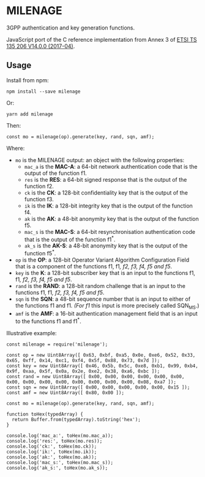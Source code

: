 # MILENAGE

3GPP authentication and key generation functions.

JavaScript port of the C reference implementation from Annex 3 of [ETSI TS 135 206 V14.0.0 (2017-04)](http://www.etsi.org/deliver/etsi_ts/135200_135299/135206/14.00.00_60/ts_135206v140000p.pdf).

## Usage

Install from npm:

```
npm install --save milenage
```

Or:

```
yarn add milenage
```

Then:

```
const mo = milenage(op).generate(key, rand, sqn, amf);
```

Where:

* `mo` is the MILENAGE output: an object with the following properties:
  * `mac_a` is the **MAC-A**: a 64-bit network authentication code that is the output of the function f1.
  * `res` is the **RES**: a 64-bit signed response that is the output of the function f2.
  * `ck` is the **CK**: a 128-bit confidentiality key that is the output of the function f3.
  * `ik` is the **IK**: a 128-bit integrity key that is the output of the function f4.
  * `ak` is the **AK**: a 48-bit anonymity key that is the output of the function f5.
  * `mac_s` is the **MAC-S**: a 64-bit resynchronisation authentication code that is the output of the function f1<sup>*</sup>.
  * `ak_s` is the **AK-S**: a 48-bit anonymity key that is the output of the function f5<sup>*</sup>.
* `op` is the **OP**: a 128-bit Operator Variant Algorithm Configuration Field that is a component of the functions f1,
f1<sup>*</sup>, f2, f3, f4, f5 and f5<sup>*</sup>.
* `key` is the **K**: a 128-bit subscriber key that is an input to the functions f1, f1<sup>*</sup>, f2, f3, f4, f5 and f5<sup>*</sup>.
* `rand` is the **RAND**: a 128-bit random challenge that is an input to the functions f1, f1<sup>*</sup>, f2, f3, f4, f5 and f5<sup>*</sup>.
* `sqn` is the **SQN**: a 48-bit sequence number that is an input to either of the functions f1 and f1<sup>*</sup>. (For f1<sup>*</sup> this input is more precisely called SQN<sub>MS</sub>.)
* `amf` is the **AMF**: a 16-bit authentication management field that is an input to the functions f1 and f1<sup>*</sup>.

Illustrative example:

```
const milenage = require('milenage');

const op = new Uint8Array([ 0x63, 0xbf, 0xa5, 0x0e, 0xe6, 0x52, 0x33, 0x65, 0xff, 0x14, 0xc1, 0xf4, 0x5f, 0x88, 0x73, 0x7d ]);
const key = new Uint8Array([ 0x46, 0x5b, 0x5c, 0xe8, 0xb1, 0x99, 0xb4, 0x9f, 0xaa, 0x5f, 0x0a, 0x2e, 0xe2, 0x38, 0xa6, 0xbc ]);
const rand = new Uint8Array([ 0x00, 0x00, 0x00, 0x00, 0x00, 0x00, 0x00, 0x00, 0x00, 0x00, 0x00, 0x00, 0x00, 0x00, 0x08, 0xa7 ]);
const sqn = new Uint8Array([ 0x00, 0x00, 0x00, 0x00, 0x00, 0x15 ]);
const amf = new Uint8Array([ 0x80, 0x00 ]);

const mo = milenage(op).generate(key, rand, sqn, amf);

function toHex(typedArray) {
  return Buffer.from(typedArray).toString('hex');
}

console.log('mac_a:', toHex(mo.mac_a));
console.log('res:', toHex(mo.res));
console.log('ck:', toHex(mo.ck));
console.log('ik:', toHex(mo.ik));
console.log('ak:', toHex(mo.ak));
console.log('mac_s:', toHex(mo.mac_s));
console.log('ak_s:', toHex(mo.ak_s));
```
